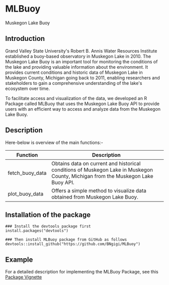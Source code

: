 # MLBuoy

Muskegon Lake Buoy

## Introduction

Grand Valley State University's Robert B. Annis Water Resources Institute established a buoy-based observatory in Muskegon Lake in 2010. The Muskegon Lake Buoy is an important tool for monitoring the conditions of the lake and providing valuable information about the environment. It provides current conditions and historic data of Muskegon Lake in Muskegon County, Michigan going back to 2011, enabling researchers and stakeholders to gain a comprehensive understanding of the lake's ecosystem over time. 

To facilitate access and visualization of the data, we developed an R Package called MLBuoy that uses the Muskegon Lake Buoy API to provide users with an efficient way to access and analyze data from the Muskegon Lake Buoy.

## Description
Here-below is overview of the main functions:-

| Function | Description |
|----------|----------|
| fetch_buoy_data | Obtains data on current and historical conditions of Muskegon Lake in Muskegon County, Michigan from the Muskegon Lake Buoy API. |
| plot_buoy_data | Offers a simple method to visualize data obtained from Muskegon Lake Buoy. |

## Installation of the package

    ### Install the devtools package first
    install.packages("devtools")

    ### Then install MLBuoy package from GitHub as follows
    devtools::install_github("https://github.com/BNgigi/MLBuoy")

## Example

For a detailed description for implementing the MLBuoy Package, see this [Package Vignette](https://rpubs.com/BNgigi/1010794)
